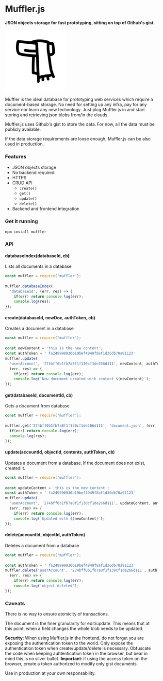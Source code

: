 # Muffler.js

#### JSON objects storage for fast prototyping, sitting on top of Github's gist.

![muffler](https://raw.githubusercontent.com/gpestana/muffler/master/muffler.png)

Muffler is the ideal database for prototyping web services which require a 
document-based storage. No need for setting up any infra, pay for any service 
nor learn any new technology. Just plug Muffler.js in and start storing and
retrieving json blobs from/in the clouds.

Muffler.js uses Github's gist to store the data. For now, all the data must be
publicly available.

If the data storage requirements are loose enough, Muffler.js can be also used
in production.

### Features
- JSON objects storage
- No backend required
- HTTPS
- CRUD API
  - `create()`
  - `get()`
  - `update()`
  - `delete()`
- Backend and frontend integration


### Get it running
```
npm install muffler
```

### API

#### databaseIndex(databaseId, cb)
Lists all documents in a database

```javascript
const muffler = require('muffler');

muffler.databaseIndex(
  'databaseId', (err, res) => {
    if(err) return console.log(err);
    console.log(res);
});
```

#### create(databaseId, newDoc, authToken, cb)
Creates a document in a database

```javascript
const muffler = require('muffler');

const newContent = 'this is the new content';
const authToken = ' fa249990930b19bef4949f8af1d36db70a91123'
muffler.update(
  'userAccount', '274bff0b1fb7a8f1f130cf1de266d111', newContent, authToken, 
  (err, res) => {
    if(err) return console.log(err);
    console.log(`New document created with content ${newContent}`);
});
```

#### get(databaseId, documentId, cb)
Gets a document from database

```javascript
const muffler = require('muffler');

muffler.get('274bff0b1fb7a8f1f130cf1de266d111', 'document.json', (err, res) => {
  if(err) return console.log(err);
  console.log(res);
}); 
```

#### update(accountId, objectId, contents, authToken, cb)
Updates a document from a database. If the document does not exist, created it.

```javascript
const muffler = require('muffler');

const updateContent = 'this is the new content';
const authToken = ' fa249990930b19bef4949f8af1d36db70a91123'
muffler.update(
  'userAccount', '274bff0b1fb7a8f1f130cf1de266d111', updateContent, authToken, 
  (err, res) => {
    if(err) return console.log(err);
    console.log(`Updated with ${newContent}`);
});
```

#### delete(accountId, objectId, authToken)
Deletes a document from a database

```javascript
const muffler = require('muffler');

const authToken = ' fa249990930b19bef4949f8af1d36db70a91123'
muffler.delete('userAccount', '274bff0b1fb7a8f1f130cf1de266d111', authToken, 
  (err, res) => {
    if(err) return console.log(err);
    console.log('object deleted');
});
```


### Caveats
There is no way to ensure atomicity of transactions.

The document is the finer granularity for edit/update. This means that at
this point, when a field changes the whole blob needs to be updated. 

**Security**: When using Muffler.js in the frontend, do not forget you are exposing the 
authentication token to the world. Only expose the authentication token when 
create/update/delete is necessary. Obfuscate the code when keeping auhtentication
token in the browser, but bear in mind this is no silver bullet. **Important**:
if using the access token on the browser, create a token authorized to modify
only gist documents.

Use in production at your own responsability.



